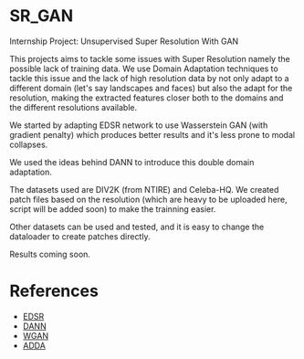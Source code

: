 # SR_GAN
Internship Project: Unsupervised Super Resolution With GAN 

This projects aims to tackle some issues with Super Resolution namely the possible lack of training data. 
We use Domain Adaptation techniques to tackle this issue and the lack of high resolution data by not only adapt to a different
domain (let's say landscapes and faces) but also the adapt for the resolution, making the extracted features closer both to the domains
and the different resolutions available.


We started by adapting EDSR network to use Wasserstein GAN (with gradient penalty) which produces better results and it's less prone to modal collapses.

We used the ideas behind DANN to introduce this double domain adaptation.

The datasets used are DIV2K (from NTIRE) and Celeba-HQ. We created patch files based on the resolution (which are heavy to be uploaded here, script will be added soon) to 
make the trainning easier. 

Other datasets can be used and tested, and it is easy to change the dataloader to create patches directly.

Results coming soon.


# References 

 * [EDSR](https://arxiv.org/pdf/1707.02921.pdf)
 * [DANN](https://arxiv.org/pdf/1505.07818.pdf)
 * [WGAN](https://arxiv.org/pdf/1701.07875.pdf)
 * [ADDA](https://arxiv.org/pdf/1702.05464.pdf)


